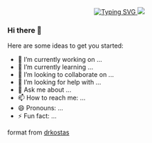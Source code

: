 <p align="center">
<a href="https://git.io/typing-svg">
  <img src="https://readme-typing-svg.demolab.com?font=Georgia&duration=1700&pause=100&color=228BF7&multiline=true&random=false&width=500&height=100&lines=SeongHo+Kim;Compiler+Engineer+%7C+BS+%26+MS+%26+PhD;Yonsei+University" alt="Typing SVG" />
</a>

<a href="https://github.com/seongho-git">
    <img src="https://github-stats-alpha.vercel.app/api?username=seongho-git&cc=22272e&tc=228BF7&ic=fff&bc=0000">
</a>

### Hi there 👋

Here are some ideas to get you started:

- 🔭 I’m currently working on ...
- 🌱 I’m currently learning ...
- 👯 I’m looking to collaborate on ...
- 🤔 I’m looking for help with ...
- 💬 Ask me about ...
- 📫 How to reach me: ...
- 😄 Pronouns: ...
- ⚡ Fun fact: ...

format from [drkostas](https://github.com/drkostas/drkostas.git)
